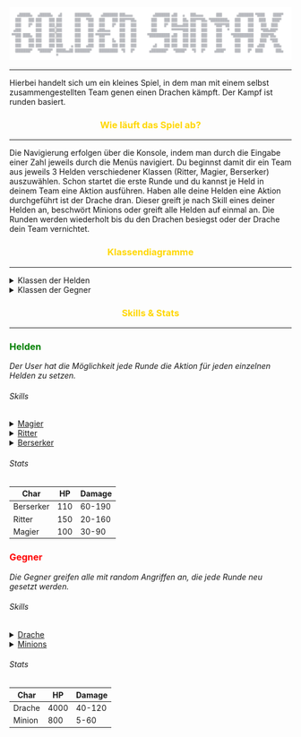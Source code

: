 <img alt="Logo.png" src="Logo.png"/>

---
Hierbei handelt sich um ein kleines Spiel, 
in dem man mit einem selbst zusammengestellten Team
genen einen Drachen kämpft. Der Kampf ist runden basiert.


### <span style="color:gold"><center>Wie läuft das Spiel ab?</center></span>

---
Die Navigierung erfolgen über die Konsole, indem man durch die
Eingabe einer Zahl jeweils durch die Menüs navigiert. Du beginnst
damit dir ein Team aus jeweils 3 Helden verschiedener Klassen
(Ritter, Magier, Berserker) auszuwählen. Schon startet die erste
Runde und du kannst je Held in deinem Team eine Aktion ausführen.
Haben alle deine Helden eine Aktion durchgeführt ist der Drache dran.
Dieser greift je nach Skill eines deiner Helden an, beschwört Minions
oder greift alle Helden auf einmal an. Die Runden werden wiederholt
bis du den Drachen besiegst oder der Drache dein Team vernichtet.

### <span style="color:gold"><center>Klassendiagramme</center></span>

---
<details><summary>Klassen der Helden</summary>
<br>Die einzelnen Helden erben von der Oberklasse Held.
<img alt="Klassendiagramm_Held.png" src="Klassendiagramm_Held.png"/>  </details>
<details><summary>Klassen der Gegner</summary>
<br>Die einzelnen Gegner erben von der Oberklasse Gegner.
<img alt="Klassendiagramm_Gegner.png" src="Klassendiagramm_Gegner.png"/> </details>

### <span style="color:gold"><center>Skills & Stats</center></span>

---

### <span style="color:green">Helden</span>
*Der User hat die Möglichkeit jede Runde die Aktion für jeden einzelnen Helden zu setzen.*

###### Skills
<details>
<summary><u>Magier</u></summary>

* Feuersturm -> trifft ein Gegner mit einem random Schaden
* Spiralschlag -> trifft einen Gegner mit einem random Schaden
* Heilen -> Heilt alle aus dem Team inklusive sich <br>(Vorausgesetzt HP > 0)
* Schild -> erleidet kein Schaden | sobald getroffen = reset 

</details>


<details>
<summary><u>Ritter</u></summary>

* Schwerthieb -> trifft ein Gegner mit einem random Schaden
* Spiralschlag -> trifft ein Gegner mit einem random Schaden
* Fokus -> lädt einen Schlag +Damage beim nächsten Angriff
* Schild -> erleidet kein Schaden | sobald getroffen = reset

</details>

<details>
<summary><u>Berserker</u></summary>

* Hieb -> trifft ein Gegner mit einem random Schaden
* Tausend Dolche -> trifft ein Gegner mit einem random Schaden
* Fokus -> lädt einen Schlag +Damage beim nächsten Angriff
* Schild -> erleidet kein Schaden | sobald getroffen = reset
</details>

###### Stats

| Char      | HP  | Damage | 
|-----------|-----|--------|
| Berserker | 110 | 60-190 |
| Ritter    | 150 | 20-160 |
| Magier    | 100 | 30-90  |


### <span style="color:red">Gegner</span>
*Die Gegner greifen alle mit random Angriffen an, die jede Runde neu gesetzt werden.*

###### Skills
<details>
<summary><u>Drache</u></summary>

* Schwarze Flamme -> trifft einen Helden mit einem random Schaden
* Felswurf -> trifft einen Helden mit einem random Schaden
* Heilung -> heilt sich selbst
* Eisatem -> trifft alle Helden mit einem random Schaden
* Giftwolke -> trifft einen Helden, zieht solange 10% von maximalen HP ab, bis Held nur noch 20% vom maximalen HP hat
* Beschwörung -> beschwört 3 Minions (nur 1x pro Spiel möglich)
</details>

<details>
<summary><u>Minions</u></summary>

* Schubser -> trifft einen Helden mit einem random Schaden
* Stockschlag -> trifft einen Helden mit einem random Schaden
* Peitsche -> trifft einen Helden mit einem random Schaden
* Steinwurf -> trifft einen Helden mit einem random Schaden
</details>

###### Stats

| Char   | HP   | Damage | 
|--------|------|--------|
| Drache | 4000 | 40-120 |
| Minion | 800  | 5-60   |

